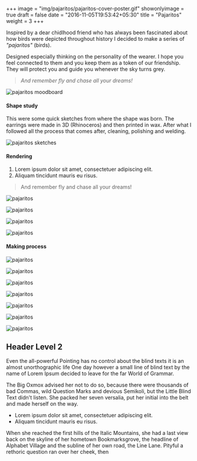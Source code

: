 +++
image = "img/pajaritos/pajaritos-cover-poster.gif"
showonlyimage = true
draft = false
date = "2016-11-05T19:53:42+05:30"
title = "Pajaritos"
weight = 3
+++

Inspired by a dear chidlhood friend who has always been fascinated about how birds were depicted throughout history I decided to make a series of *"pajaritos"* (birds).
<!--more-->

Designed especially thinking on the personality of the wearer. I hope you feel connected to them and you keep them as a token of our friendship.
They will protect you and guide you whenever the sky turns grey. 

> *And remember fly and chase all your dreams!*

![pajaritos moodboard](/img/pajaritos/moodboard-pajaritos.jpg)


#### Shape study

This were some quick sketches from where the shape was born. The earrings were made in 3D (Rhinoceros) and then printed in wax. After what I followed all the process that comes after, cleaning, polishing and welding.

![pajaritos sketches](/img/pajaritos/pajaritos-sketch.jpg)

#### Rendering

1. Lorem ipsum dolor sit amet, consectetuer adipiscing elit.
2. Aliquam tincidunt mauris eu risus.

> And remember fly and chase all your dreams!

![pajaritos](/img/pajaritos/pajaritos-long1.jpg)

![pajaritos](/img/pajaritos/pajaritos-long2.jpg)

![pajaritos](/img/pajaritos/pajaritos-media-luna1.jpg)

![pajaritos](/img/pajaritos/pajaritos.jpg)


#### Making process

![pajaritos](/img/pajaritos/pajaritos4.jpg)

![pajaritos](/img/pajaritos/pajaritos-making.jpg)

![pajaritos](/img/pajaritos/pajaritos-making2.jpg)

![pajaritos](/img/pajaritos/pajaritos-making3.jpg)

![pajaritos](/img/pajaritos/pajaritos-making4.jpg)

![pajaritos](/img/pajaritos/pajaritos-making5.jpg)

![pajaritos](/img/pajaritos/pajaritos-making6.jpg)


## Header Level 2

Even the all-powerful Pointing has no control about the blind texts it is an almost unorthographic life One day however a small line of blind text by the name of Lorem Ipsum decided to leave for the far World of Grammar.

The Big Oxmox advised her not to do so, because there were thousands of bad Commas, wild Question Marks and devious Semikoli, but the Little Blind Text didn't listen. She packed her seven versalia, put her initial into the belt and made herself on the way.

* Lorem ipsum dolor sit amet, consectetuer adipiscing elit.
* Aliquam tincidunt mauris eu risus.

When she reached the first hills of the Italic Mountains, she had a last view back on the skyline of her hometown Bookmarksgrove, the headline of Alphabet Village and the subline of her own road, the Line Lane. Pityful a rethoric question ran over her cheek, then  
